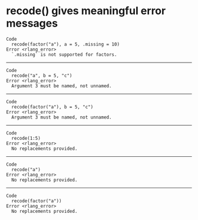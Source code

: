 # recode() gives meaningful error messages

    Code
      recode(factor("a"), a = 5, .missing = 10)
    Error <rlang_error>
      `.missing` is not supported for factors.

---

    Code
      recode("a", b = 5, "c")
    Error <rlang_error>
      Argument 3 must be named, not unnamed.

---

    Code
      recode(factor("a"), b = 5, "c")
    Error <rlang_error>
      Argument 3 must be named, not unnamed.

---

    Code
      recode(1:5)
    Error <rlang_error>
      No replacements provided.

---

    Code
      recode("a")
    Error <rlang_error>
      No replacements provided.

---

    Code
      recode(factor("a"))
    Error <rlang_error>
      No replacements provided.

